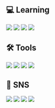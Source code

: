 ## <b> 💻 Learning</b>

<img src="https://img.shields.io/badge/C-A8B9CC?style=flat-square&logo=C&logoColor=white"/>  <img src="https://img.shields.io/badge/Kotlin-7F52FF?style=flat-square&logo=Kotlin&logoColor=white"/>  <img src="https://img.shields.io/badge/Java-007396?style=flat-square&logo=java&logoColor=black"/>  <img src="https://img.shields.io/badge/Python-3776AB?style=flat-square&logo=Python&logoColor=black"/>


## <b> 🛠 Tools</b>
<img src="https://img.shields.io/badge/Android Studio-3DDC84?style=flat-square&logo=androidstudio&logoColor=white"/>  <img src="https://img.shields.io/badge/IntelliJ IDEA-000000?style=flat-square&logo=IntelliJ IDEA&logoColor=white"/>  <img src="https://img.shields.io/badge/Visual Studio-5C2D91?style=flat-square&logo=Visual Studio&logoColor=white"/>  <img src="https://img.shields.io/badge/Notion-000000?style=flat-square&logo=Notion&logoColor=white"/>  


## <b> 📱 SNS</b>
<img src="https://img.shields.io/badge/Instagram-E4405F?style=flat-square&logo=instagram&logoColor=white"/>  <img src="https://img.shields.io/badge/Facebook-1877F2?style=flat-square&logo=facebook&logoColor=white"/>  <img src="https://img.shields.io/badge/Naver-03C75A?style=flat-square&logo=naver&logoColor=white"/>  <img src="https://img.shields.io/badge/Gmail-EA4335?style=flat-square&logo=gmail&logoColor=white"/>

